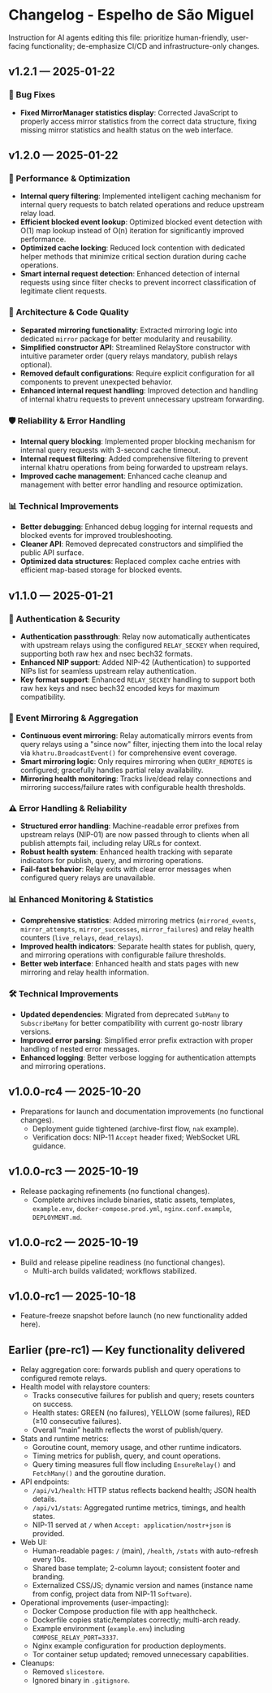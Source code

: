 # Changelog - Espelho de São Miguel

Instruction for AI agents editing this file: prioritize human-friendly, user-facing functionality; de-emphasize CI/CD and infrastructure-only changes.

## v1.2.1 — 2025-01-22

### 🐛 Bug Fixes
- **Fixed MirrorManager statistics display**: Corrected JavaScript to properly access mirror statistics from the correct data structure, fixing missing mirror statistics and health status on the web interface.

## v1.2.0 — 2025-01-22

### 🚀 Performance & Optimization
- **Internal query filtering**: Implemented intelligent caching mechanism for internal query requests to batch related operations and reduce upstream relay load.
- **Efficient blocked event lookup**: Optimized blocked event detection with O(1) map lookup instead of O(n) iteration for significantly improved performance.
- **Optimized cache locking**: Reduced lock contention with dedicated helper methods that minimize critical section duration during cache operations.
- **Smart internal request detection**: Enhanced detection of internal requests using since filter checks to prevent incorrect classification of legitimate client requests.

### 🔧 Architecture & Code Quality
- **Separated mirroring functionality**: Extracted mirroring logic into dedicated `mirror` package for better modularity and reusability.
- **Simplified constructor API**: Streamlined RelayStore constructor with intuitive parameter order (query relays mandatory, publish relays optional).
- **Removed default configurations**: Require explicit configuration for all components to prevent unexpected behavior.
- **Enhanced internal request handling**: Improved detection and handling of internal khatru requests to prevent unnecessary upstream forwarding.

### 🛡️ Reliability & Error Handling
- **Internal query blocking**: Implemented proper blocking mechanism for internal query requests with 3-second cache timeout.
- **Internal request filtering**: Added comprehensive filtering to prevent internal khatru operations from being forwarded to upstream relays.
- **Improved cache management**: Enhanced cache cleanup and management with better error handling and resource optimization.

### 📊 Technical Improvements
- **Better debugging**: Enhanced debug logging for internal requests and blocked events for improved troubleshooting.
- **Cleaner API**: Removed deprecated constructors and simplified the public API surface.
- **Optimized data structures**: Replaced complex cache entries with efficient map-based storage for blocked events.

## v1.1.0 — 2025-01-21

### 🔐 Authentication & Security
- **Authentication passthrough**: Relay now automatically authenticates with upstream relays using the configured `RELAY_SECKEY` when required, supporting both raw hex and nsec bech32 formats.
- **Enhanced NIP support**: Added NIP-42 (Authentication) to supported NIPs list for seamless upstream relay authentication.
- **Key format support**: Enhanced `RELAY_SECKEY` handling to support both raw hex keys and nsec bech32 encoded keys for maximum compatibility.

### 📡 Event Mirroring & Aggregation
- **Continuous event mirroring**: Relay automatically mirrors events from query relays using a "since now" filter, injecting them into the local relay via `khatru.BroadcastEvent()` for comprehensive event coverage.
- **Smart mirroring logic**: Only requires mirroring when `QUERY_REMOTES` is configured; gracefully handles partial relay availability.
- **Mirroring health monitoring**: Tracks live/dead relay connections and mirroring success/failure rates with configurable health thresholds.

### ⚠️ Error Handling & Reliability
- **Structured error handling**: Machine-readable error prefixes from upstream relays (NIP-01) are now passed through to clients when all publish attempts fail, including relay URLs for context.
- **Robust health system**: Enhanced health tracking with separate indicators for publish, query, and mirroring operations.
- **Fail-fast behavior**: Relay exits with clear error messages when configured query relays are unavailable.

### 📊 Enhanced Monitoring & Statistics
- **Comprehensive statistics**: Added mirroring metrics (`mirrored_events`, `mirror_attempts`, `mirror_successes`, `mirror_failures`) and relay health counters (`live_relays`, `dead_relays`).
- **Improved health indicators**: Separate health states for publish, query, and mirroring operations with configurable failure thresholds.
- **Better web interface**: Enhanced health and stats pages with new mirroring and relay health information.

### 🛠️ Technical Improvements
- **Updated dependencies**: Migrated from deprecated `SubMany` to `SubscribeMany` for better compatibility with current go-nostr library versions.
- **Improved error parsing**: Simplified error prefix extraction with proper handling of nested error messages.
- **Enhanced logging**: Better verbose logging for authentication attempts and mirroring operations.

## v1.0.0-rc4 — 2025-10-20
- Preparations for launch and documentation improvements (no functional changes).
  - Deployment guide tightened (archive-first flow, `nak` example).
  - Verification docs: NIP-11 `Accept` header fixed; WebSocket URL guidance.

## v1.0.0-rc3 — 2025-10-19
- Release packaging refinements (no functional changes).
  - Complete archives include binaries, static assets, templates, `example.env`, `docker-compose.prod.yml`, `nginx.conf.example`, `DEPLOYMENT.md`.

## v1.0.0-rc2 — 2025-10-19
- Build and release pipeline readiness (no functional changes).
  - Multi-arch builds validated; workflows stabilized.

## v1.0.0-rc1 — 2025-10-18
- Feature-freeze snapshot before launch (no new functionality added here).

## Earlier (pre-rc1) — Key functionality delivered
- Relay aggregation core: forwards publish and query operations to configured remote relays.
- Health model with relaystore counters:
  - Tracks consecutive failures for publish and query; resets counters on success.
  - Health states: GREEN (no failures), YELLOW (some failures), RED (≥10 consecutive failures).
  - Overall “main” health reflects the worst of publish/query.
- Stats and runtime metrics:
  - Goroutine count, memory usage, and other runtime indicators.
  - Timing metrics for publish, query, and count operations.
  - Query timing measures full flow including `EnsureRelay()` and `FetchMany()` and the goroutine duration.
- API endpoints:
  - `/api/v1/health`: HTTP status reflects backend health; JSON health details.
  - `/api/v1/stats`: Aggregated runtime metrics, timings, and health states.
  - NIP-11 served at `/` when `Accept: application/nostr+json` is provided.
- Web UI:
  - Human-readable pages: `/` (main), `/health`, `/stats` with auto-refresh every 10s.
  - Shared base template; 2-column layout; consistent footer and branding.
  - Externalized CSS/JS; dynamic version and names (instance name from config, project data from NIP-11 `Software`).
- Operational improvements (user-impacting):
  - Docker Compose production file with app healthcheck.
  - Dockerfile copies static/templates correctly; multi-arch ready.
  - Example environment (`example.env`) including `COMPOSE_RELAY_PORT=3337`.
  - Nginx example configuration for production deployments.
  - Tor container setup updated; removed unnecessary capabilities.
- Cleanups:
  - Removed `slicestore`.
  - Ignored binary in `.gitignore`.


